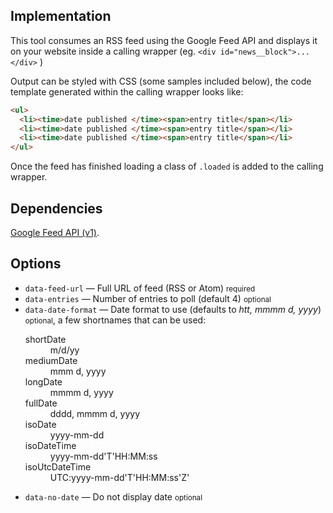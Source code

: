 <script src="https://www.google.com/jsapi"></script>

## Implementation
This tool consumes an RSS feed using the Google Feed API and displays it on your website inside a calling wrapper (eg. `<div id="news__block">...</div>` )

Output can be styled with CSS (some samples included below), the code template generated within the calling wrapper looks like:

```html
<ul>
  <li><time>date published </time><span>entry title</span></li>
  <li><time>date published </time><span>entry title</span></li>
  <li><time>date published </time><span>entry title</span></li>
</ul>
```

Once the feed has finished loading a class of `.loaded` is added to the calling wrapper.

## Dependencies

[Google Feed API (v1)](https://developers.google.com/feed/v1/).

## Options

<ul class="nobullet">
  <li><code>data-feed-url</code> &mdash; Full URL of feed (RSS or Atom) <small>required</small></li>
  <li><code>data-entries</code> &mdash; Number of entries to poll (default 4) <small class="opt">optional</small></li>
  <li><code>data-date-format</code> &mdash; Date format to use (defaults to <em>htt, mmmm d, yyyy</em>) <small class="opt">optional</small>, a few shortnames that can be used:
    <dl>
      <dt>shortDate</dt><dd>m/d/yy</dd>
      <dt>mediumDate</dt><dd>mmm d, yyyy</dd>
      <dt>longDate</dt><dd>mmmm d, yyyy</dd>
      <dt>fullDate</dt><dd>dddd, mmmm d, yyyy</dd>
      <dt>isoDate</dt><dd>yyyy-mm-dd</dd>
      <dt>isoDateTime</dt><dd>yyyy-mm-dd'T'HH:MM:ss</dd>
      <dt>isoUtcDateTime</dt><dd>UTC:yyyy-mm-dd'T'HH:MM:ss'Z'</dd>
    </dl>
  </li>
  <li><code>data-no-date</code> &mdash; Do not display date <small class="opt">optional</small></li>
</ul>

